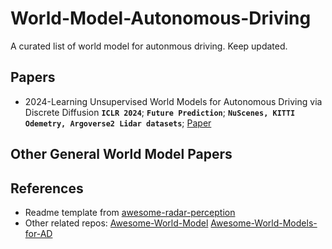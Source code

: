 # World-Model-Autonomous-Driving
A curated list of world model for autonmous driving. Keep updated.

## Papers
* 2024-Learning Unsupervised World Models for Autonomous Driving via Discrete Diffusion __`ICLR 2024`__; __`Future Prediction`__; __`NuScenes, KITTI Odemetry, Argoverse2 Lidar datasets`__;  [Paper](https://openreview.net/pdf/4a224e2fdf12f05cc9e128e0ef6f47ebd80e7155.pdf)

## Other General World Model Papers


## References
* Readme template from [awesome-radar-perception](https://github.com/ZHOUYI1023/awesome-radar-perception)
* Other related repos:
[Awesome-World-Model](https://github.com/LMD0311/Awesome-World-Model)
[Awesome-World-Models-for-AD ](https://github.com/zhanghm1995/awesome-world-models-for-AD?tab=readme-ov-file#Table-of-Content)
    

